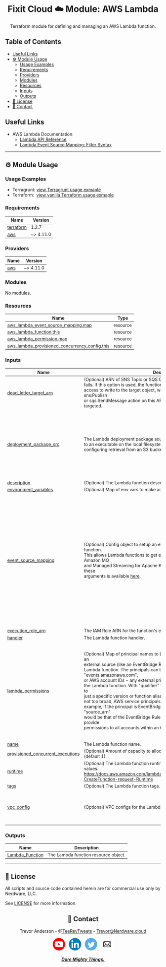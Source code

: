 <div align="center">
  <h1>Fixit Cloud ☁️ Module: AWS Lambda</h1>

Terraform module for defining and managing an AWS Lambda function.

</div>

<h2>Table of Contents</h2>

- [Useful Links](#useful-links)
- [⚙️ Module Usage](#️-module-usage)
  - [Usage Examples](#usage-examples)
  - [Requirements](#requirements)
  - [Providers](#providers)
  - [Modules](#modules)
  - [Resources](#resources)
  - [Inputs](#inputs)
  - [Outputs](#outputs)
- [📝 License](#-license)
- [💬 Contact](#-contact)

## Useful Links

- AWS Lambda Documentation:
  - [Lambda API Reference](https://docs.aws.amazon.com/lambda/latest/dg/API_Reference.html)
  - [Lambda Event Source Mapping: Filter Syntax](https://docs.aws.amazon.com/lambda/latest/dg/invocation-eventfiltering.html#filtering-syntax)

<!-- BEGINNING OF PRE-COMMIT-TERRAFORM DOCS HOOK -->
<!-- prettier-ignore-start -->

---

## ⚙️ Module Usage

### Usage Examples

- Terragrunt: [view Terragrunt usage exmaple](examples/terragrunt.hcl)
- Terraform: &nbsp;[view vanilla Terraform usage exmaple](examples/terraform.tf)

### Requirements

| Name                                                                     | Version   |
| ------------------------------------------------------------------------ | --------- |
| <a name="requirement_terraform"></a> [terraform](#requirement_terraform) | 1.2.7     |
| <a name="requirement_aws"></a> [aws](#requirement_aws)                   | ~> 4.11.0 |

### Providers

| Name                                             | Version   |
| ------------------------------------------------ | --------- |
| <a name="provider_aws"></a> [aws](#provider_aws) | ~> 4.11.0 |

### Modules

No modules.

### Resources

| Name                                                                                                                                                                | Type     |
| ------------------------------------------------------------------------------------------------------------------------------------------------------------------- | -------- |
| [aws_lambda_event_source_mapping.map](https://registry.terraform.io/providers/hashicorp/aws/latest/docs/resources/lambda_event_source_mapping)                      | resource |
| [aws_lambda_function.this](https://registry.terraform.io/providers/hashicorp/aws/latest/docs/resources/lambda_function)                                             | resource |
| [aws_lambda_permission.map](https://registry.terraform.io/providers/hashicorp/aws/latest/docs/resources/lambda_permission)                                          | resource |
| [aws_lambda_provisioned_concurrency_config.this](https://registry.terraform.io/providers/hashicorp/aws/latest/docs/resources/lambda_provisioned_concurrency_config) | resource |

### Inputs

| Name                                                                                                                                 | Description                                                                                                                                                                                                                                                                                                                                                                                                                                                                                                                                                                                                                                                                                                                                                                                                                           | Type                                                                                                                                                                                                                                                                                                                                                                                                                                                                                                                                                                                                                                       | Default           | Required |
| ------------------------------------------------------------------------------------------------------------------------------------ | ------------------------------------------------------------------------------------------------------------------------------------------------------------------------------------------------------------------------------------------------------------------------------------------------------------------------------------------------------------------------------------------------------------------------------------------------------------------------------------------------------------------------------------------------------------------------------------------------------------------------------------------------------------------------------------------------------------------------------------------------------------------------------------------------------------------------------------- | ------------------------------------------------------------------------------------------------------------------------------------------------------------------------------------------------------------------------------------------------------------------------------------------------------------------------------------------------------------------------------------------------------------------------------------------------------------------------------------------------------------------------------------------------------------------------------------------------------------------------------------------ | ----------------- | :------: |
| <a name="input_dead_letter_target_arn"></a> [dead_letter_target_arn](#input_dead_letter_target_arn)                                  | (Optional) ARN of SNS Topic or SQS Queue to notify when a function invocation<br>fails. If this option is used, the function's IAM role must be granted suitable<br>access to write to the target object, which means allowing either the sns:Publish<br>or sqs:SendMessage action on this ARN, depending on which service is targeted.                                                                                                                                                                                                                                                                                                                                                                                                                                                                                               | `string`                                                                                                                                                                                                                                                                                                                                                                                                                                                                                                                                                                                                                                   | `null`            |    no    |
| <a name="input_deployment_package_src"></a> [deployment_package_src](#input_deployment_package_src)                                  | The Lambda deployment package source; must be either an absolute path<br>to an executable on the local filesystem, an image URI, or an object<br>configuring retrieval from an S3 bucket.                                                                                                                                                                                                                                                                                                                                                                                                                                                                                                                                                                                                                                             | <pre>object({<br> local_file_abs_path = optional(string)<br> image_uri = optional(string)<br> s3_bucket = optional(object({<br> bucket_name = string<br> object_key = string<br> object_version = string<br> }))<br> })</pre>                                                                                                                                                                                                                                                                                                                                                                                                              | n/a               |   yes    |
| <a name="input_description"></a> [description](#input_description)                                                                   | (Optional) The Lambda function description.                                                                                                                                                                                                                                                                                                                                                                                                                                                                                                                                                                                                                                                                                                                                                                                           | `string`                                                                                                                                                                                                                                                                                                                                                                                                                                                                                                                                                                                                                                   | `null`            |    no    |
| <a name="input_environment_variables"></a> [environment_variables](#input_environment_variables)                                     | (Optional) Map of env vars to make accessible to the function during execution.                                                                                                                                                                                                                                                                                                                                                                                                                                                                                                                                                                                                                                                                                                                                                       | `map(string)`                                                                                                                                                                                                                                                                                                                                                                                                                                                                                                                                                                                                                              | `null`            |    no    |
| <a name="input_event_source_mapping"></a> [event_source_mapping](#input_event_source_mapping)                                        | (Optional) Config object to setup an event source mapping for the Lambda function.<br>This allows Lambda functions to get events from Kinesis, DynamoDB, SQS, Amazon MQ<br>and Managed Streaming for Apache Kafka (MSK). Reference documentation for these<br>arguments is available [here][var-ref-event-src-mapping].                                                                                                                                                                                                                                                                                                                                                                                                                                                                                                               | <pre>object({<br> enabled = optional(bool)<br> event_source_arn = optional(string)<br> filter_patterns = optional(list(string))<br> starting_position = optional(string)<br> starting_position_timestamp = optional(string) # RFC3339 timestamp<br> queues = optional(string)<br> batch_size = optional(number)<br> maximum_batching_window_in_seconds = optional(number)<br> maximum_record_age_in_seconds = optional(number)<br> maximum_retry_attempts = optional(number)<br> destination_config = optional(object({<br> on_success_dest_resource_arn = string<br> on_failure_dest_resource_arn = optional(string)<br> }))<br> })</pre> | `{}`              |    no    |
| <a name="input_execution_role_arn"></a> [execution_role_arn](#input_execution_role_arn)                                              | The IAM Role ARN for the function's execution role.                                                                                                                                                                                                                                                                                                                                                                                                                                                                                                                                                                                                                                                                                                                                                                                   | `string`                                                                                                                                                                                                                                                                                                                                                                                                                                                                                                                                                                                                                                   | n/a               |   yes    |
| <a name="input_handler"></a> [handler](#input_handler)                                                                               | The Lambda function handler.                                                                                                                                                                                                                                                                                                                                                                                                                                                                                                                                                                                                                                                                                                                                                                                                          | `string`                                                                                                                                                                                                                                                                                                                                                                                                                                                                                                                                                                                                                                   | `"index.handler"` |    no    |
| <a name="input_lambda_permissions"></a> [lambda_permissions](#input_lambda_permissions)                                              | (Optional) Map of principal names to Lambda permission config objects. Gives an<br>external source (like an EventBridge Rule, SNS, or S3) permission to access the<br>Lambda function. The principals can be AWS services, like "events.amazonaws.com",<br>or AWS account IDs - any external principal that requires permission to invoke<br>the Lambda function. With "qualifier" you can optionally narrow the permission to<br>just a specific version or function alias. To ensure the permissions granted are<br>not too broad, AWS service principals must be provided with a "source_arn"; for<br>example, if the principal is EventBridge (events.amazonaws.com), the "source_arn"<br>would be that of the EventBridge Rule. "principal_org_id" can be used to provide<br>permissions to all accounts within an Organization. | <pre>map(<br> # map keys: principal names ("events.amazonaws.com", account IDs, etc.)<br> object({<br> action = string # e.g., "lambda:InvokeFunction"<br> statement_id = optional(string)<br> qualifier = optional(string) # option to specify a version or alias<br> source_account = optional(string)<br> source_arn = optional(string) # Required if principal is an AWS service<br> principal_org_id = optional(string) # Principal would be the Org root account<br> })<br> )</pre>                                                                                                                                                  | n/a               |   yes    |
| <a name="input_name"></a> [name](#input_name)                                                                                        | The Lambda function name.                                                                                                                                                                                                                                                                                                                                                                                                                                                                                                                                                                                                                                                                                                                                                                                                             | `string`                                                                                                                                                                                                                                                                                                                                                                                                                                                                                                                                                                                                                                   | n/a               |   yes    |
| <a name="input_provisioned_concurrent_executions"></a> [provisioned_concurrent_executions](#input_provisioned_concurrent_executions) | (Optional) Amount of capacity to allocate. Must be greater than or equal to 1 (default 1).                                                                                                                                                                                                                                                                                                                                                                                                                                                                                                                                                                                                                                                                                                                                            | `number`                                                                                                                                                                                                                                                                                                                                                                                                                                                                                                                                                                                                                                   | `1`               |    no    |
| <a name="input_runtime"></a> [runtime](#input_runtime)                                                                               | (Optional) The Lambda function runtime; see link below for valid runtime values.<br>https://docs.aws.amazon.com/lambda/latest/dg/API_CreateFunction.html#SSS-CreateFunction-request-Runtime                                                                                                                                                                                                                                                                                                                                                                                                                                                                                                                                                                                                                                           | `string`                                                                                                                                                                                                                                                                                                                                                                                                                                                                                                                                                                                                                                   | `null`            |    no    |
| <a name="input_tags"></a> [tags](#input_tags)                                                                                        | (Optional) The Lambda function tags.                                                                                                                                                                                                                                                                                                                                                                                                                                                                                                                                                                                                                                                                                                                                                                                                  | `map(string)`                                                                                                                                                                                                                                                                                                                                                                                                                                                                                                                                                                                                                              | `null`            |    no    |
| <a name="input_vpc_config"></a> [vpc_config](#input_vpc_config)                                                                      | (Optional) VPC configs for the Lambda function.                                                                                                                                                                                                                                                                                                                                                                                                                                                                                                                                                                                                                                                                                                                                                                                       | <pre>object({<br> security_group_ids = list(string)<br> subnet_ids = list(string)<br> })</pre>                                                                                                                                                                                                                                                                                                                                                                                                                                                                                                                                             | `null`            |    no    |

### Outputs

| Name                                                                             | Description                          |
| -------------------------------------------------------------------------------- | ------------------------------------ |
| <a name="output_Lambda_Function"></a> [Lambda_Function](#output_Lambda_Function) | The Lambda function resource object. |

---

## 📝 License

All scripts and source code contained herein are for commercial use only by Nerdware, LLC.

See [LICENSE](/LICENSE) for more information.

<div align="center" style="margin-top:30px;">

## 💬 Contact

Trevor Anderson - [@TeeRevTweets](https://twitter.com/teerevtweets) - [Trevor@Nerdware.cloud](mailto:trevor@nerdware.cloud)

  <a href="https://www.youtube.com/channel/UCguSCK_j1obMVXvv-DUS3ng">
    <img src="../.github/assets/YouTube_icon_circle.svg" height="40" />
  </a>
  &nbsp;
  <a href="https://www.linkedin.com/in/meet-trevor-anderson/">
    <img src="../.github/assets/LinkedIn_icon_circle.svg" height="40" />
  </a>
  &nbsp;
  <a href="https://twitter.com/TeeRevTweets">
    <img src="../.github/assets/Twitter_icon_circle.svg" height="40" />
  </a>
  &nbsp;
  <a href="mailto:trevor@nerdware.cloud">
    <img src="../.github/assets/email_icon_circle.svg" height="40" />
  </a>
  <br><br>

  <a href="https://daremightythings.co/">
    <strong><i>Dare Mighty Things.</i></strong>
  </a>

</div>
<!-- prettier-ignore-end -->
<!-- END OF PRE-COMMIT-TERRAFORM DOCS HOOK -->

<!-- LINKS -->

<!-- Below link in variables.tf -->

[var-ref-event-src-mapping]: https://registry.terraform.io/providers/hashicorp/aws/latest/docs/resources/lambda_event_source_mapping
